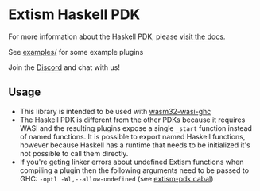 # Extism Haskell PDK

For more information about the Haskell PDK, please [visit the docs](https://extism.org/docs/write-a-plugin/haskell-pdk).

See [examples/](https://github.com/extism/haskell-pdk/tree/main/examples) for some example plugins

Join the [Discord](https://discord.gg/cx3usBCWnc) and chat with us!

## Usage

- This library is intended to be used with [wasm32-wasi-ghc](https://gitlab.haskell.org/ghc/ghc-wasm-meta)
- The Haskell PDK is different from the other PDKs because it requires WASI and the resulting plugins expose a 
  single `_start` function instead of named functions.  It is possible to export named Haskell functions, 
  however because Haskell has a runtime that needs to be initialized it's not possible to call them directly.
- If you're geting linker errors about undefined Extism functions when compiling a plugin then the following 
  arguments need to be passed to GHC: `-optl -Wl,--allow-undefined`
  (see [extism-pdk.cabal](https://github.com/extism/haskell-pdk/tree/main/extism-pdk.cabal))